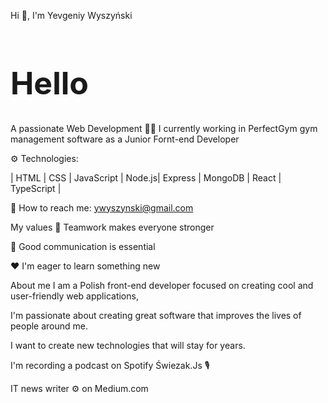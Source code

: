Hi 👋, I'm Yevgeniy Wyszyński

<h1 style="font-size: 50px">Hello</h2>

A passionate Web Development
👷‍♂️ I currently working in PerfectGym gym management software as a Junior Fornt-end Developer

:gear: Technologies:

| HTML | CSS | JavaScript | Node.js| Express | MongoDB | React | TypeScript |

📧 How to reach me: ywyszynski@gmail.com

My values
👐 Teamwork makes everyone stronger

🔑 Good communication is essential

♥️ I'm eager to learn something new

About me
I am a Polish front-end developer focused on creating cool and user-friendly web applications,

I'm passionate about creating great software that improves the lives of people around me.

I want to create new technologies that will stay for years.

I'm recording a podcast on Spotify Świezak.Js :studio_microphone:

IT news writer ⚙️ on Medium.com
